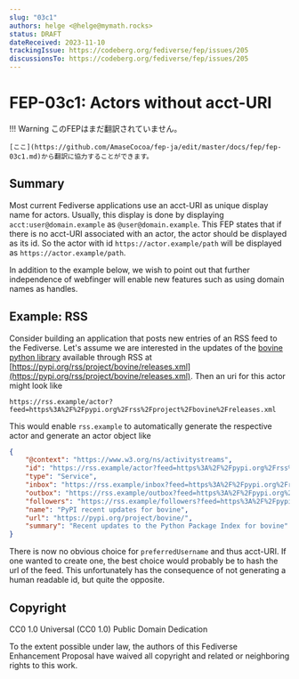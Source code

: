 ```yaml
---
slug: "03c1"
authors: helge <@helge@mymath.rocks>
status: DRAFT
dateReceived: 2023-11-10
trackingIssue: https://codeberg.org/fediverse/fep/issues/205
discussionsTo: https://codeberg.org/fediverse/fep/issues/205
---
```

# FEP-03c1: Actors without acct-URI

!!! Warning
    このFEPはまだ翻訳されていません。

    [ここ](https://github.com/AmaseCocoa/fep-ja/edit/master/docs/fep/fep-03c1.md)から翻訳に協力することができます。
## Summary

Most current Fediverse applications use an acct-URI as unique display name
for actors. Usually, this display is done by displaying `acct:user@domain.example`
as `@user@domain.example`. This FEP states that if there is no
acct-URI associated with an actor, the actor should be displayed
as its id. So the actor with id `https://actor.example/path` will be
displayed as `https://actor.example/path`.

In addition to the example below, we wish to point out that further independence of webfinger will enable new features such as using domain names as handles.

## Example: RSS

Consider building an application that posts new entries of an RSS
feed to the Fediverse. Let's assume we are interested in the updates
of the [bovine python library](https://pypi.org/project/bovine/)
available through RSS at [https://pypi.org/rss/project/bovine/releases.xml](https://pypi.org/rss/project/bovine/releases.xml).
Then an uri for this actor might look like

```url
https://rss.example/actor?feed=https%3A%2F%2Fpypi.org%2Frss%2Fproject%2Fbovine%2Freleases.xml
```

This would enable `rss.example` to automatically generate the respective actor and generate an actor object like

```json
{
    "@context": "https://www.w3.org/ns/activitystreams",
    "id": "https://rss.example/actor?feed=https%3A%2F%2Fpypi.org%2Frss%2Fproject%2Fbovine%2Freleases.xml",
    "type": "Service",
    "inbox": "https://rss.example/inbox?feed=https%3A%2F%2Fpypi.org%2Frss%2Fproject%2Fbovine%2Freleases.xml",
    "outbox": "https://rss.example/outbox?feed=https%3A%2F%2Fpypi.org%2Frss%2Fproject%2Fbovine%2Freleases.xml",
    "followers": "https://rss.example/followers?feed=https%3A%2F%2Fpypi.org%2Frss%2Fproject%2Fbovine%2Freleases.xml",
    "name": "PyPI recent updates for bovine",
    "url": "https://pypi.org/project/bovine/",
    "summary": "Recent updates to the Python Package Index for bovine"
}
```

There is now no obvious choice for `preferredUsername` and thus acct-URI.
If one wanted to create one, the best choice would probably be to hash the url of the feed. This unfortunately has the consequence of not generating a human readable id, but quite the opposite.

## Copyright

CC0 1.0 Universal (CC0 1.0) Public Domain Dedication

To the extent possible under law, the authors of this Fediverse Enhancement Proposal have waived all copyright and related or neighboring rights to this work.
